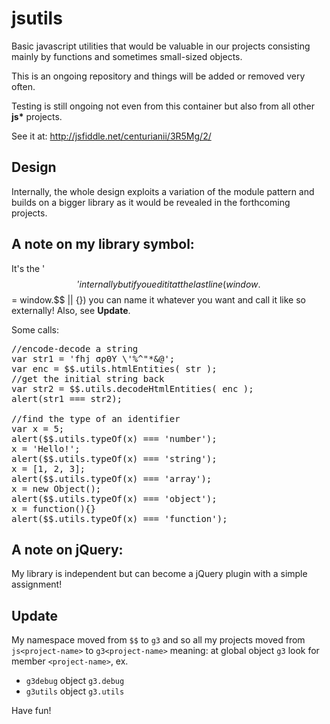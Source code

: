 jsutils
=======

Basic javascript utilities that would be valuable in our projects consisting mainly by functions and sometimes small-sized objects.

This is an ongoing repository and things will be added or removed very often.

Testing is still ongoing not even from this container but also from all other <b>js*</b> projects.

See it at: http://jsfiddle.net/centurianii/3R5Mg/2/

Design
------
Internally, the whole design exploits a variation of the module pattern and builds on a bigger library as it would be revealed in the forthcoming projects.

A note on my library symbol: 
-------------------------------------
It's the '$$' internally but if you edit it at the last line (window.$$ = window.$$ || {}) you can name it whatever you want and call it like so externally!
Also, see <b>Update</b>.

Some calls:
<pre>
//encode-decode a string
var str1 = 'fhj σρΘΥ \'%^"*&@';
var enc = $$.utils.htmlEntities( str );
//get the initial string back
var str2 = $$.utils.decodeHtmlEntities( enc );
alert(str1 === str2);

//find the type of an identifier
var x = 5;
alert($$.utils.typeOf(x) === 'number');
x = 'Hello!';
alert($$.utils.typeOf(x) === 'string');
x = [1, 2, 3];
alert($$.utils.typeOf(x) === 'array');
x = new Object();
alert($$.utils.typeOf(x) === 'object');
x = function(){}
alert($$.utils.typeOf(x) === 'function');
</pre>

A note on jQuery: 
-----------------------
My library is independent but can become a jQuery plugin with a simple assignment!

Update
------
My namespace moved from <code>$$</code> to <code>g3</code> and so all my projects moved from <code>js&lt;project-name&gt;</code> to <code>g3&lt;project-name&gt;</code> meaning: at global object <code>g3</code> look for member <code>&lt;project-name&gt;</code>, ex.<br />
<ul>
<li><code>g3debug</code> object <code>g3.debug</code></li>
<li><code>g3utils</code> object <code>g3.utils</code></li>
</ul>

Have fun!
